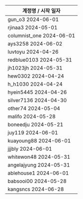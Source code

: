 | 계정명 / 시작 일자|
|--------|
| gun_o3 2024-06-01 |
| rjinaa3 2024-05-01 |
| columnist_one 2024-06-01 |
| ays3258 2024-06-02 |
| luvtoyu 2024-04-26 |
| redblue0103 2024-05-31 |
| jh1023jh 2024-05-31 |
| hew0302 2024-04-24 |
| h_h1030 2024-04-24 |
| hyein5445 2024-04-26 |
| silver7136 2024-04-30 |
| other74 2024-05-04 |
| malifo 2024-05-28 |
| boneedju  2024-05-21 |
| juy119  2024-06-01 |
| kuayoung88  2024-06-01 |
| jjjbly  2024-06-01 |
| whitewon48  2024-05-31 |
| angelajyung  2024-05-31 |
| ablehouse1  2024-06-01 |
| babsooi00  2024-05-28 |
| kangsncs  2024-06-28 |
